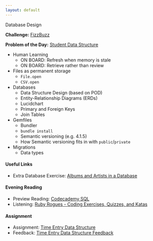 ```yaml
---
layout: default
---
```


Database Design

**Challenge:** [FizzBuzz](https://github.com/rposborne/rails_assignments/blob/master/challenges/if_challenge.rb)

**Problem of the Day:** [Student Data Structure](https://github.com/rposborne/rails_assignments/blob/master/exercises/phone_numbers_data_structure)

* Human Learning
  * ON BOARD: Refresh when memory is stale
  * ON BOARD: Retrieve rather than review
* Files as permanent storage
  * `File.open`
  * `CSV.open`
* Databases
  * Data Structure Design (based on POD)
  * Entity-Relationship Diagrams (ERDs)
  * Lucidchart
  * Primary and Foreign Keys
  * Join Tables
* Gemfiles
  * Bundler
  * `bundle install`
  * Semantic versioning (e.g. 4.1.5)
  * How Semantic versioning fits in with `public`/`private`
* Migrations
  * Data types

#### Useful Links

* Extra Database Exercise: [Albums and Artists in a Database](https://github.com/rposborne/rails_assignments/blob/master/unused/exercises/albums_and_artists_in_db)

#### Evening Reading

* Preview Reading: [Codecademy SQL](https://www.codecademy.com/courses/learn-sql)
* Listening: [Ruby Rogues - Coding Exercises, Quizzes, and Katas](https://devchat.tv/ruby-rogues/054-rr-coding-exercises-quizzes-and-katas)

#### Assignment

* Assignment: [Time Entry Data Structure](https://github.com/tiyd-rails-2016-01/time_entry_data_structure)
* Feedback: [Time Entry Data Structure Feedback](feedback)
